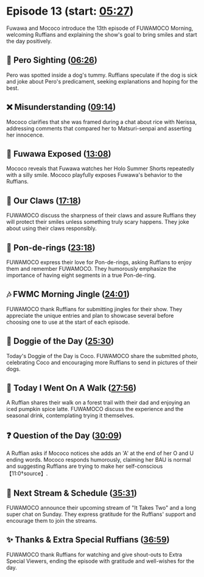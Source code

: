 # Episode 13 (start: [05:27](https://youtu.be/rD_ZE3DrWlY?t=05m27s))

Fuwawa and Mococo introduce the 13th episode of FUWAMOCO Morning, welcoming Ruffians and explaining the show's goal to bring smiles and start the day positively.

## 👀 Pero Sighting ([06:26](https://youtu.be/rD_ZE3DrWlY?t=06m26s))

Pero was spotted inside a dog's tummy. Ruffians speculate if the dog is sick and joke about Pero's predicament, seeking explanations and hoping for the best.

## ❌ Misunderstanding ([09:14](https://youtu.be/rD_ZE3DrWlY?t=09m14s))

Mococo clarifies that she was framed during a chat about rice with Nerissa, addressing comments that compared her to Matsuri-senpai and asserting her innocence.

## 📸 Fuwawa Exposed ([13:08](https://youtu.be/rD_ZE3DrWlY?t=13m08s))

Mococo reveals that Fuwawa watches her Holo Summer Shorts repeatedly with a silly smile. Mococo playfully exposes Fuwawa's behavior to the Ruffians.

## 🐾 Our Claws ([17:18](https://youtu.be/rD_ZE3DrWlY?t=17m18s))

FUWAMOCO discuss the sharpness of their claws and assure Ruffians they will protect their smiles unless something truly scary happens. They joke about using their claws responsibly.

## 🍩 Pon-de-rings ([23:18](https://youtu.be/rD_ZE3DrWlY?t=23m18s))

FUWAMOCO express their love for Pon-de-rings, asking Ruffians to enjoy them and remember FUWAMOCO. They humorously emphasize the importance of having eight segments in a true Pon-de-ring.

## 🎶 FWMC Morning Jingle ([24:01](https://youtu.be/rD_ZE3DrWlY?t=24m01s))

FUWAMOCO thank Ruffians for submitting jingles for their show. They appreciate the unique entries and plan to showcase several before choosing one to use at the start of each episode.

## 🐶 Doggie of the Day ([25:30](https://youtu.be/rD_ZE3DrWlY?t=25m30s))

Today's Doggie of the Day is Coco. FUWAMOCO share the submitted photo, celebrating Coco and encouraging more Ruffians to send in pictures of their dogs.

## 🚶 Today I Went On A Walk ([27:56](https://youtu.be/rD_ZE3DrWlY?t=27m56s))

A Ruffian shares their walk on a forest trail with their dad and enjoying an iced pumpkin spice latte. FUWAMOCO discuss the experience and the seasonal drink, contemplating trying it themselves.

## ❓ Question of the Day ([30:09](https://youtu.be/rD_ZE3DrWlY?t=30m09s))

A Ruffian asks if Mococo notices she adds an 'A' at the end of her O and U ending words. Mococo responds humorously, claiming her BAU is normal and suggesting Ruffians are trying to make her self-conscious【11:0†source】.

## 📅 Next Stream & Schedule ([35:31](https://youtu.be/rD_ZE3DrWlY?t=35m31s))

FUWAMOCO announce their upcoming stream of "It Takes Two" and a long super chat on Sunday. They express gratitude for the Ruffians' support and encourage them to join the streams.

## ✨ Thanks & Extra Special Ruffians ([36:59](https://youtu.be/rD_ZE3DrWlY?t=36m59s))

FUWAMOCO thank Ruffians for watching and give shout-outs to Extra Special Viewers, ending the episode with gratitude and well-wishes for the day.
